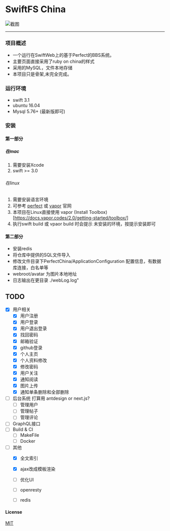 # SwiftFS China

![截图](http://chuantu.biz/t6/62/1506231350x3072129954.png)

-------

### 项目概述

* 一个运行在SwiftWeb上的基于Perfect的BBS系统。
* 主要页面直接采用了ruby on china的样式
* 采用的MySQL，文件本地存储
* 本项目只是骨架,未完全完成。



### 运行环境
* swift 3.1
* ubuntu 16.04
* Mysql 5.76+ (最新版即可)

### 安装
#### 第一部分 
##### 在mac
1. 需要安装Xcode
2. swift >= 3.0
###### 在linux
1. 需要安装语言环境
2. 可参考 [perfect](https://www.perfect.org/docs/) 或 [vapor](https://docs.vapor.codes/2.0/getting-started/install-on-ubuntu/) 官网
3. 本项目在Linux直接使用 vapor (Install Toolbox)[https://docs.vapor.codes/2.0/getting-started/toolbox/]
4. 执行swift build 或 vpaor build 时会提示 未安装的环境，按提示安装即可

#### 第二部分
* 安装redis
* 将仓库中提供的SQL文件导入
* 修改文件目录下PerfectChina/ApplicationConfiguration 配置信息，有数据库连接，白名单等
* webroot/avatar 为图片本地地址
* 日志输出在更目录 ./webLog.log"


## TODO
* [x] 用户相关
  * [x] 用户注册
  * [x] 用户登录
  * [x] 用户退出登录
  * [x] 找回密码
  * [x] 邮箱验证
  * [x] github登录
  * [x] 个人主页
  * [x] 个人资料修改
  * [x] 修改密码
  * [x] 用户关注
  * [x] 通知阅读
  * [x] 图片上传
  * [x] 通知单条删除和全部删除
* [ ] 后台系统 打算用 antdesign or next.js?
  * [ ] 管理用户
  * [ ] 管理帖子
  * [ ] 管理评论
* [ ] GraphQL接口
* [ ] Build & CI
  * [ ] MakeFile
  * [ ] Docker
* [ ] 其他
  * [x] 全文索引
  * [x] ajax改成模板渲染
  * [ ] 优化UI
  * [ ] openresty
  * [ ] redis

 
 



#### License
[MIT](https://github.com/sumory/openresty-china/blob/master/LICENSE)



